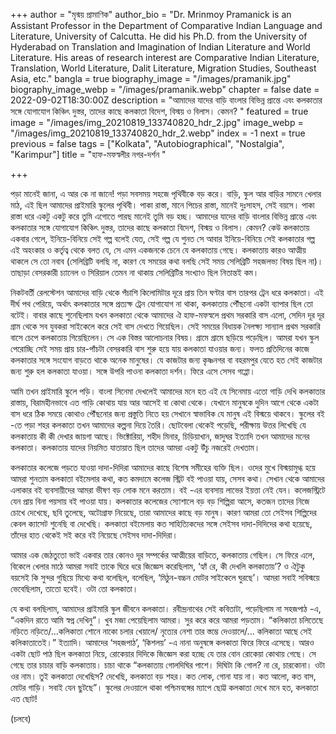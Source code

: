 +++
author = "মৃন্ময় প্রামাণিক"
author_bio = "Dr. Mrinmoy Pramanick is an Assistant Professor in the Department of Comparative Indian Language and Literature, University of Calcutta. He did his Ph.D. from the University of Hyderabad on Translation and Imagination of Indian Literature and World Literature.  His areas of research interest are Comparative Indian Literature, Translation, World Literature, Dalit Literature, Migration Studies, Southeast Asia, etc."
bangla = true
biography_image = "/images/pramanik.jpg"
biography_image_webp = "/images/pramanik.webp"
chapter = false
date = 2022-09-02T18:30:00Z
description = "আমাদের যাদের বাড়ি বাংলার বিভিন্ন প্রান্তে এবং কলকাতার সঙ্গে যোগাযোগ কিঞ্চিৎ দুস্তর, তাদের কাছে কলকাতা বিদেশ, বিস্ময় ও বিলাস। কেমন? "
featured = true
image = "/images/img_20210819_133740820_hdr_2.jpg"
image_webp = "/images/img_20210819_133740820_hdr_2.webp"
index = -1
next = true
previous = false
tags = ["Kolkata", "Autobiographical", "Nostalgia", "Karimpur"]
title = "হাফ-মফস্বলীর নগর-দর্শন "

+++

পড়া মানেই জানা, এ আর কে না জানে! পড়া সবসময় সহজে পৃথিবীকে বড় করে। বাড়ি, স্কুল আর বাড়ির সামনে খেলার মাঠ, এই ছিল আমাদের প্রাইমারি স্কুলের পৃথিবী। পাকা রাস্তা, মানে পিচের রাস্তা, মানেই দুঃসাহস, সেই বয়সে। পাকা রাস্তা ধরে একটু একটু করে তুমি এগোতে পারছ মানেই তুমি বড় হচ্ছ। আমাদের যাদের বাড়ি বাংলার বিভিন্ন প্রান্তে এবং কলকাতার সঙ্গে যোগাযোগ কিঞ্চিৎ দুস্তর, তাদের কাছে কলকাতা বিদেশ, বিস্ময় ও বিলাস। কেমন? কেউ কলকাতায় একবার গেলে, ইনিয়ে-বিনিয়ে সেই গল্প বলেই যেত, সেই গল্প যে শুনত সে আবার ইনিয়ে-বিনিয়ে সেই কলকাতার গল্প এই অহংকার ও কর্তৃত্ব থেকে বলত যে, সে এমন একজনকে চেনে যে কলকাতায় গেছে। কলকাতায় কারও আত্মীয় থাকলে সে তো নবাব (সেলিব্রিটি বলছি না, কারণ যে সময়ের কথা বলছি সেই সময় সেলিব্রিটি সহজলভ্য বিষয় ছিল না)। তাছাড়া বেসরকারী চ্যানেল ও সিরিয়াল তেমন না থাকায় সেলিব্রিটির সংখ্যাও ছিল নিতান্তই কম।

নিকটবর্তী রেলস্টেশন আমাদের বাড়ি থেকে পঁচাশি কিলোমিটার দূরে প্রায় তিন ঘণ্টার বাস তারপর ট্রেন ধরে কলকাতা। এই দীর্ঘ পথ পেরিয়ে, অর্থাৎ কলকাতার সঙ্গে প্রত্যক্ষ ট্রেন যোগাযোগ না থাকা, কলকাতায় পৌঁছনো একটা ব্যাপার ছিল তো বটেই। বাবার কাছে শুনেছিলাম যখন কলকাতা থেকে আমাদের ঐ হাফ-মফস্বলে প্রথম সরকারি বাস এলো, সেদিন দূর দূর গ্রাম থেকে সব যুবকরা সাইকেলে করে সেই বাস দেখতে গিয়েছিল। সেই সময়ের বিধায়ক নৈলক্ষ্য সান্যাল প্রথম সরকারি বাসে চেপে কলকাতায় গিয়েছিলেন। সে এক বিস্তর আলোচনার বিষয়। গ্রামে গ্রামে ছড়িয়ে পড়েছিল। আমরা যখন স্কুল পেরোচ্ছি সেই সময় প্রায় চার-পাঁচটা বেসরকারি বাস শুরু হয়ে যায় কলকাতা যাওয়ার জন্য। ফলত প্রতিদিনের কাজে কলকাতার সঙ্গে সংযোগ বাড়তে থাকে অনেক মানুষের। যে কাজটার জন্য কৃষ্ণনগর বা বহরমপুর যেতে হত সেই কাজটার জন্য শুরু হল কলকাতা যাওয়া। সঙ্গে উপরি পাওনা কলকাতা দর্শন। ফিরে এসে সেসব গপ্পো।

আমি তখন প্রাইমারি স্কুলে পড়ি। বাংলা সিনেমা দেখলেই আমাদের মনে হত এই যে সিনেমায় এতো গাড়ি দেখি কলকাতার রাস্তায়, বিরামহীনভাবে এত গাড়ি কোথায় যায় আর আসেই বা কোথা থেকে। যেখানে মানুষকে দুদিন আগে থেকে একটা বাস ধরে ঠিক সময়ে কোথাও পৌঁছনোর জন্য প্রস্তুতি নিতে হয় সেখানে স্বাভাবিক যে মানুষ এই বিস্ময়ে থাকবে। স্কুলের বই -তে পড়া শহর কলকাতা তখন আমাদের কল্পনা দিয়ে তৈরি। ছোটবেলা থেকেই পড়েছি, পরীক্ষায় উত্তর লিখেছি যে কলকাতায় কী কী দেখার জায়গা আছে। ভিক্টোরিয়া, শহীদ মিনার, চিড়িয়াখান, জাদুঘর ইত্যাদি তখন আমাদের মনের কলকাতা। কলকাতায় যাদের নিয়মিত যাতায়াত ছিল তাদের আমরা একটু উঁচু নজরেই দেখতাম।

কলকাতার কলেজে পড়তে যাওয়া দাদা-দিদিরা আমাদের কাছে বিশেষ সমীহের ব্যক্তি ছিল। ওদের মুখে বিস্ময়ামুগ্ধ হয়ে আমরা শুনতাম কলকাতা বইমেলার কথা, কত কমদামে কলেজ স্ট্রিট বই পাওয়া যায়, সেসব কথা। সেখান থেকে আমাদের এলাকার বই ব্যবসায়ীদের আমরা ভীষণ বড় লোক মনে করতাম। বই -এর ব্যবসায় লাভের ইয়ত্তা নেই যেন। কলেজস্ট্রিটে যেন প্রায় বিনা পয়সায় বই পাওয়া যায়। কলকাতার কলেজের স্যোশালে বড় বড় শিল্পিরা আসে, কতজন তাদের নিজে চোখে দেখেছে, ছবি তুলেছে, অটোগ্রাফ নিয়েছে, তারা আমাদের কাছে বড় মানুষ। কারণ আমরা তো সেইসব শিল্পিদের কেবল ক্যাসেট শুনেছি বা দেখেছি। কলকাতা বইমেলায় কত সাহিত্যিকদের সঙ্গে সেইসব দাদা-দিদিদের কথা হয়েছে, তাঁদের হাত থেকেই সই করে বই নিয়েছে সেইসব দাদা-দিদিরা।

আমার এক জেঠতুতো ভাই একবার তার কোনও দূর সম্পর্কের আত্মীয়ের বাড়িতে, কলকাতায় গেছিল। সে ফিরে এলে, বিকেলে খেলার মাঠে আমরা সবাই তাকে ঘিরে ধরে জিজ্ঞেস করেছিলাম, ‘হ্যাঁ রে, কী দেখলি কলকাতায়’? ও ঐটুকু বয়সেই কি সুন্দর গুছিয়ে মিথ্যে কথা বলেছিল, বলেছিল, ‘মিঠুন-বচ্চন মোটর সাইকেলে ঘুরছে’। আমরা সবাই সবিস্ময়ে ভেবেছিলাম, তাতো হবেই। ওটা তো কলকাতা।

যে কথা বলছিলাম, আমাদের প্রাইমারি স্কুল জীবনে কলকাতা। রবীন্দ্রনাথের সেই কবিতাটা, পড়েছিলাম না সহজপাঠ -এ, “একদিন রাতে আমি স্বপ্ন দেখিনু”। খুব মজা পেয়েছিলাম আমরা। সুর করে করে আমরা পড়তাম। “কলিকাতা চলিতেছে নড়িতে নড়িতে/...কলিকাতা শোনে নাকো চলার খেয়ালে/ নৃত্যের নেশা তার স্তম্ভে দেওয়ালে/... কলিকাতা আছে সেই কলিকাতাতেই।” ইত্যাদি। আমাদের ‘সহজপাঠ’, ‘কিশলয়’ -এ নানা অনুষঙ্গে কলকাতা ফিরে ফিরে এসেছে। আরও একটা ছোট পাঠ ছিল কলকাতা নিয়ে, রোকেয়ার দিদিকে জিজ্ঞেস করা হচ্ছে যে তার বোন রোকেয়া কোথায় গেছে। সে গেছে তার চাচার বাড়ি কলকাতায়। চাচা থাকে “কলকাতায় গোলদিঘির পাশে। দিঘিটা কি গোল? না রে, চারকোনা। ওটা ওর নাম। তুই কলকাতা দেখেছিস? দেখেছি, কলকাতা বড় শহর। কত লোক, গোনা যায় না। কত আলো, কত বাস, মোটর গাড়ি। সবাই যেন ছুটছে”। স্কুলের দেওয়ালে থাকা পশ্চিমবঙ্গের ম্যাপে ছোট্ট কলকাতা দেখে মনে হত, কলকাতা এত ছোট!

(চলবে)